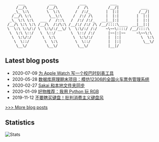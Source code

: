 
```
      ___           ___           ___           ___
     /__/\         /__/\         /  /\         /__/|          ___
    _\_ \:\        \  \:\       /  /:/_       |  |:|         /__/|
   /__/\ \:\        \__\:\     /  /:/ /\      |  |:|        |  |:|
  _\_ \:\ \:\   ___ /  /::\   /  /:/ /:/_   __|__|:|        |  |:|
 /__/\ \:\ \:\ /__/\  /:/\:\ /__/:/ /:/ /\ /__/::::\____  __|__|:|
 \  \:\ \:\/:/ \  \:\/:/__\/ \  \:\/:/ /:/    ~\~~\::::/ /__/::::\
  \  \:\ \::/   \  \::/       \  \::/ /:/      |~~|:|~~     ~\~~\:\
   \  \:\/:/     \  \:\        \  \:\/:/       |  |:|         \  \:\
    \  \::/       \  \:\        \  \::/        |  |:|          \__\/
     \__\/         \__\/         \__\/         |__|/
```


## Latest blog posts
- 2020-07-09 [为 Apple Watch 写一个校巴时刻表工具](https://www.whexy.com/post/yong-swiftui-wei-apple-watch-xie-yi-ge-jian-dan-de-app/)
- 2020-05-28 [数据库原理期末项目：模仿12306的全国火车票务管理系统](https://www.whexy.com/post/qi-guai-de-ji-neng-zeng-jia-liao/)
- 2020-02-27 [Sakai 和本地文件夹同步](https://www.whexy.com/post/sakai-he-ben-di-wen-jian-jia-tong-bu/)
- 2020-01-09 [好物推荐：我用 Python 玩 RGB](https://www.whexy.com/post/nian-qing-nan-zi-su-she-shu-jia-tou-chu-qi-miao-de-guang/)
- 2019-11-12 [不要瞎买键盘！批判消费主义键盘风](https://www.whexy.com/post/tan-tan-wo-de-jian-pan/)

[>>> More blog posts](https://www.whexy.com/)

## Statistics
![Stats](https://github-readme-stats.vercel.app/api?username=whexy&theme=vue)

